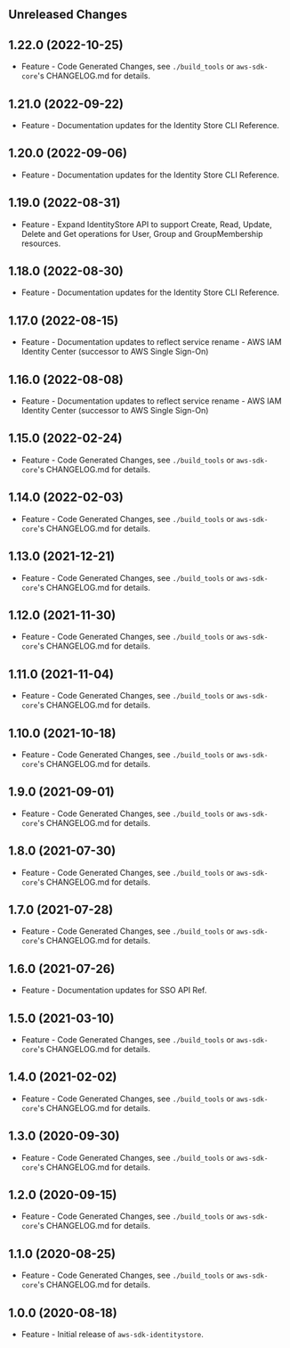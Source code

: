 Unreleased Changes
------------------

1.22.0 (2022-10-25)
------------------

* Feature - Code Generated Changes, see `./build_tools` or `aws-sdk-core`'s CHANGELOG.md for details.

1.21.0 (2022-09-22)
------------------

* Feature - Documentation updates for the Identity Store CLI Reference.

1.20.0 (2022-09-06)
------------------

* Feature - Documentation updates for the Identity Store CLI Reference.

1.19.0 (2022-08-31)
------------------

* Feature - Expand IdentityStore API to support Create, Read, Update, Delete and Get operations for User, Group and GroupMembership resources.

1.18.0 (2022-08-30)
------------------

* Feature - Documentation updates for the Identity Store CLI Reference.

1.17.0 (2022-08-15)
------------------

* Feature - Documentation updates to reflect service rename - AWS IAM Identity Center (successor to AWS Single Sign-On)

1.16.0 (2022-08-08)
------------------

* Feature - Documentation updates to reflect service rename - AWS IAM Identity Center (successor to AWS Single Sign-On)

1.15.0 (2022-02-24)
------------------

* Feature - Code Generated Changes, see `./build_tools` or `aws-sdk-core`'s CHANGELOG.md for details.

1.14.0 (2022-02-03)
------------------

* Feature - Code Generated Changes, see `./build_tools` or `aws-sdk-core`'s CHANGELOG.md for details.

1.13.0 (2021-12-21)
------------------

* Feature - Code Generated Changes, see `./build_tools` or `aws-sdk-core`'s CHANGELOG.md for details.

1.12.0 (2021-11-30)
------------------

* Feature - Code Generated Changes, see `./build_tools` or `aws-sdk-core`'s CHANGELOG.md for details.

1.11.0 (2021-11-04)
------------------

* Feature - Code Generated Changes, see `./build_tools` or `aws-sdk-core`'s CHANGELOG.md for details.

1.10.0 (2021-10-18)
------------------

* Feature - Code Generated Changes, see `./build_tools` or `aws-sdk-core`'s CHANGELOG.md for details.

1.9.0 (2021-09-01)
------------------

* Feature - Code Generated Changes, see `./build_tools` or `aws-sdk-core`'s CHANGELOG.md for details.

1.8.0 (2021-07-30)
------------------

* Feature - Code Generated Changes, see `./build_tools` or `aws-sdk-core`'s CHANGELOG.md for details.

1.7.0 (2021-07-28)
------------------

* Feature - Code Generated Changes, see `./build_tools` or `aws-sdk-core`'s CHANGELOG.md for details.

1.6.0 (2021-07-26)
------------------

* Feature - Documentation updates for SSO API Ref.

1.5.0 (2021-03-10)
------------------

* Feature - Code Generated Changes, see `./build_tools` or `aws-sdk-core`'s CHANGELOG.md for details.

1.4.0 (2021-02-02)
------------------

* Feature - Code Generated Changes, see `./build_tools` or `aws-sdk-core`'s CHANGELOG.md for details.

1.3.0 (2020-09-30)
------------------

* Feature - Code Generated Changes, see `./build_tools` or `aws-sdk-core`'s CHANGELOG.md for details.

1.2.0 (2020-09-15)
------------------

* Feature - Code Generated Changes, see `./build_tools` or `aws-sdk-core`'s CHANGELOG.md for details.

1.1.0 (2020-08-25)
------------------

* Feature - Code Generated Changes, see `./build_tools` or `aws-sdk-core`'s CHANGELOG.md for details.

1.0.0 (2020-08-18)
------------------

* Feature - Initial release of `aws-sdk-identitystore`.

